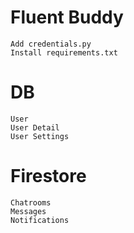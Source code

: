 # Fluent Buddy

```text
Add credentials.py
Install requirements.txt
```

# DB

```text
User
User Detail
User Settings
```

# Firestore
```text
Chatrooms
Messages
Notifications
```
